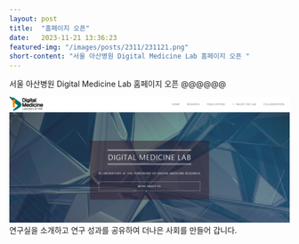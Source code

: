 ```yaml
---
layout: post
title:  "홈페이지 오픈"
date:   2023-11-21 13:36:23
featured-img: "/images/posts/2311/231121.png"
short-content: "서울 아산병원 Digital Medicine Lab 홈페이지 오픈 "
---
```



서울 아산병원 Digital Medicine Lab 홈페이지 오픈 
@@@@@@



<span class="image featured"><img src="/images/posts/2311/231121.png" alt=""></span>
연구실을 소개하고 연구 성과를 공유하여 더나은 사회를 만들어 갑니다.